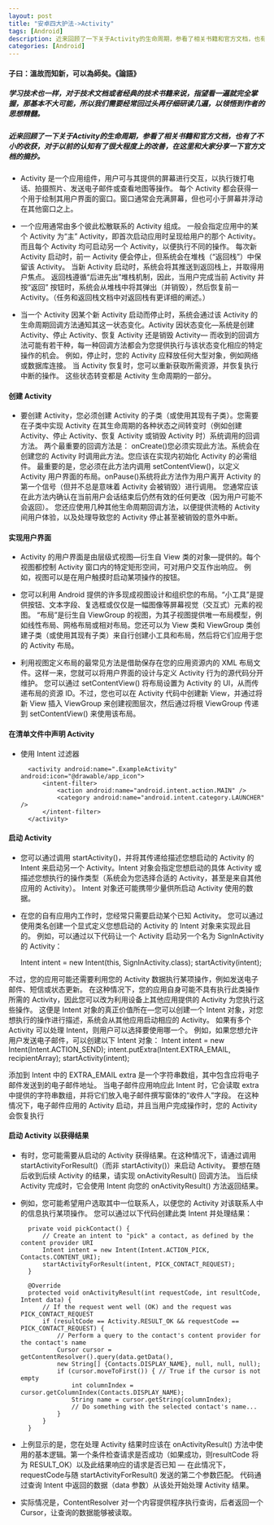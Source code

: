 ```yaml
---
layout: post
title: "安卓四大护法->Activity"
tags: [Android]
description: 近来回顾了一下关于Activity的生命周期，参看了相关书籍和官方文档，也有了不小的收获. 
categories: [Android]
---
```


#### 子曰：溫故而知新，可以為師矣。《論語》
##### 学习技术也一样，对于技术文档或者经典的技术书籍来说，指望看一遍就完全掌握，那基本不大可能，所以我们需要经常回过头再仔细研读几遍，以领悟到作者的思想精髓。

##### 近来回顾了一下关于Activity的生命周期，参看了相关书籍和官方文档，也有了不小的收获，对于以前的认知有了很大程度上的改善，在这里和大家分享一下官方文档的摘抄。

* Activity 是一个应用组件，用户可与其提供的屏幕进行交互，以执行拨打电话、拍摄照片、发送电子邮件或查看地图等操作。 每个 Activity 都会获得一个用于绘制其用户界面的窗口。窗口通常会充满屏幕，但也可小于屏幕并浮动在其他窗口之上。 

* 一个应用通常由多个彼此松散联系的 Activity 组成。 一般会指定应用中的某个 Activity 为“主” Activity，即首次启动应用时呈现给用户的那个 Activity。 而且每个 Activity 均可启动另一个 Activity，以便执行不同的操作。 每次新 Activity 启动时，前一 Activity 便会停止，但系统会在堆栈（“返回栈”）中保留该 Activity。 当新 Activity 启动时，系统会将其推送到返回栈上，并取得用户焦点。 返回栈遵循“后进先出”堆栈机制，因此，当用户完成当前 Activity 并按“返回”  按钮时，系统会从堆栈中将其弹出（并销毁），然后恢复前一 Activity。（任务和返回栈文档中对返回栈有更详细的阐述。） 

* 当一个 Activity 因某个新 Activity 启动而停止时，系统会通过该 Activity 的生命周期回调方法通知其这一状态变化。Activity 因状态变化—系统是创建 Activity、停止 Activity、恢复 Activity 还是销毁 Activity— 而收到的回调方法可能有若干种，每一种回调方法都会为您提供执行与该状态变化相应的特定操作的机会。 例如，停止时，您的 Activity 应释放任何大型对象，例如网络或数据库连接。 当 Activity 恢复时，您可以重新获取所需资源，并恢复执行中断的操作。 这些状态转变都是 Activity 生命周期的一部分。 

#### 创建 Activity
* 要创建 Activity，您必须创建 Activity 的子类（或使用其现有子类）。您需要在子类中实现 Activity 在其生命周期的各种状态之间转变时（例如创建 Activity、停止 Activity、恢复 Activity 或销毁 Activity 时）系统调用的回调方法。 两个最重要的回调方法是： 
onCreate()您必须实现此方法。系统会在创建您的 Activity 时调用此方法。您应该在实现内初始化 Activity 的必需组件。 最重要的是，您必须在此方法内调用 setContentView()，以定义 Activity 用户界面的布局。onPause()系统将此方法作为用户离开 Activity 的第一个信号（但并不总是意味着 Activity 会被销毁）进行调用。 您通常应该在此方法内确认在当前用户会话结束后仍然有效的任何更改（因为用户可能不会返回）。 
您还应使用几种其他生命周期回调方法，以便提供流畅的 Activity 间用户体验，以及处理导致您的 Activity 停止甚至被销毁的意外中断。

#### 实现用户界面

* Activity 的用户界面是由层级式视图—衍生自 View 类的对象—提供的。每个视图都控制 Activity 窗口内的特定矩形空间，可对用户交互作出响应。 例如，视图可以是在用户触摸时启动某项操作的按钮。 

* 您可以利用 Android 提供的许多现成视图设计和组织您的布局。“小工具”是提供按钮、文本字段、复选框或仅仅是一幅图像等屏幕视觉（交互式）元素的视图。 “布局”是衍生自 ViewGroup 的视图，为其子视图提供唯一布局模型，例如线性布局、网格布局或相对布局。您还可以为 View 类和 ViewGroup 类创建子类（或使用其现有子类）来自行创建小工具和布局，然后将它们应用于您的 Activity 布局。

* 利用视图定义布局的最常见方法是借助保存在您的应用资源内的 XML 布局文件。这样一来，您就可以将用户界面的设计与定义 Activity 行为的源代码分开维护。 您可以通过 setContentView() 将布局设置为 Activity 的 UI，从而传递布局的资源 ID。不过，您也可以在 Activity 代码中创建新 View，并通过将新 View 插入 ViewGroup 来创建视图层次，然后通过将根 ViewGroup 传递到 setContentView() 来使用该布局。
#### 在清单文件中声明 Activity
* 使用 Intent 过滤器


		<activity android:name=".ExampleActivity" android:icon="@drawable/app_icon">
		    <intent-filter>
		        <action android:name="android.intent.action.MAIN" />
		        <category android:name="android.intent.category.LAUNCHER" />
		    </intent-filter>
		</activity>

#### 启动 Activity
* 您可以通过调用 startActivity()，并将其传递给描述您想启动的 Activity 的 Intent 来启动另一个 Activity。Intent 对象会指定您想启动的具体 Activity 或描述您想执行的操作类型（系统会为您选择合适的 Activity，甚至是来自其他应用的 Activity）。 Intent 对象还可能携带少量供所启动 Activity 使用的数据。 

* 在您的自有应用内工作时，您经常只需要启动某个已知 Activity。 您可以通过使用类名创建一个显式定义您想启动的 Activity 的 Intent 对象来实现此目的。 例如，可以通过以下代码让一个 Activity 启动另一个名为 SignInActivity 的 Activity：

	Intent intent = new Intent(this, SignInActivity.class);
	startActivity(intent);

不过，您的应用可能还需要利用您的 Activity 数据执行某项操作，例如发送电子邮件、短信或状态更新。 在这种情况下，您的应用自身可能不具有执行此类操作所需的 Activity，因此您可以改为利用设备上其他应用提供的 Activity 为您执行这些操作。 这便是 Intent 对象的真正价值所在—您可以创建一个 Intent 对象，对您想执行的操作进行描述，系统会从其他应用启动相应的 Activity。 如果有多个 Activity 可以处理 Intent，则用户可以选择要使用哪一个。 例如，如果您想允许用户发送电子邮件，可以创建以下 Intent 对象： 
Intent intent = new Intent(Intent.ACTION_SEND);
intent.putExtra(Intent.EXTRA_EMAIL, recipientArray);
startActivity(intent);

添加到 Intent 中的 EXTRA_EMAIL extra 是一个字符串数组，其中包含应将电子邮件发送到的电子邮件地址。 当电子邮件应用响应此 Intent 时，它会读取 extra 中提供的字符串数组，并将它们放入电子邮件撰写窗体的“收件人”字段。 在这种情况下，电子邮件应用的 Activity 启动，并且当用户完成操作时，您的 Activity 会恢复执行

#### 启动 Activity 以获得结果
* 有时，您可能需要从启动的 Activity 获得结果。在这种情况下，请通过调用 startActivityForResult()（而非 startActivity()）来启动 Activity。 要想在随后收到后续 Activity 的结果，请实现 onActivityResult() 回调方法。 当后续 Activity 完成时，它会使用 Intent 向您的 onActivityResult() 方法返回结果。

* 例如，您可能希望用户选取其中一位联系人，以便您的 Activity 对该联系人中的信息执行某项操作。 您可以通过以下代码创建此类 Intent 并处理结果： 

		
		private void pickContact() {
		    // Create an intent to "pick" a contact, as defined by the content provider URI
		    Intent intent = new Intent(Intent.ACTION_PICK, Contacts.CONTENT_URI);
		    startActivityForResult(intent, PICK_CONTACT_REQUEST);
		}
		
		@Override
		protected void onActivityResult(int requestCode, int resultCode, Intent data) {
		    // If the request went well (OK) and the request was PICK_CONTACT_REQUEST
		    if (resultCode == Activity.RESULT_OK && requestCode == PICK_CONTACT_REQUEST) {
		        // Perform a query to the contact's content provider for the contact's name
		        Cursor cursor = getContentResolver().query(data.getData(),
		        new String[] {Contacts.DISPLAY_NAME}, null, null, null);
		        if (cursor.moveToFirst()) { // True if the cursor is not empty
		            int columnIndex = cursor.getColumnIndex(Contacts.DISPLAY_NAME);
		            String name = cursor.getString(columnIndex);
		            // Do something with the selected contact's name...
		        }
		    }
		}

* 上例显示的是，您在处理 Activity 结果时应该在 onActivityResult() 方法中使用的基本逻辑。第一个条件检查请求是否成功（如果成功，则resultCode 将为 RESULT_OK）以及此结果响应的请求是否已知 — 在此情况下，requestCode与随 startActivityForResult() 发送的第二个参数匹配。 代码通过查询 Intent 中返回的数据（data 参数）从该处开始处理 Activity 结果。 

* 实际情况是，ContentResolver 对一个内容提供程序执行查询，后者返回一个 Cursor，让查询的数据能够被读取。

